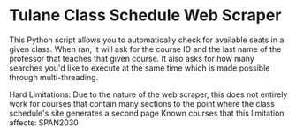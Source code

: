 # Tulane Class Schedule Web Scraper
This Python script allows you to automatically check for available seats in a given class.
When ran, it will ask for the course ID and the last name of the professor that teaches that given course. It also asks for how many searches you'd like to execute at the same time which is made possible through multi-threading.

Hard Limitations:
Due to the nature of the web scraper, this does not entirely work for courses that contain many sections to the point where the class schedule's site generates a second page
Known courses that this limitation affects: SPAN2030
